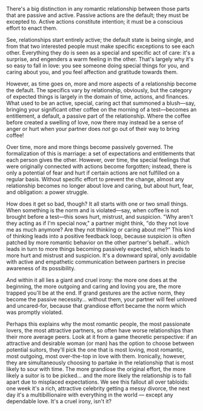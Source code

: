 There's a big distinction in any romantic relationship between those parts that are passive and active. Passive actions are the default; they must be excepted to. Active actions constitute intention; it must be a conscious effort to enact them.

See, relationships start entirely active; the default state is being single, and from that two interested people must make specific exceptions to see each other. Everything they do is seen as a special and specific act of care: it's a surprise, and engenders a warm feeling in the other. That's largely why it's so easy to fall in love: you see someone doing special things for you, and caring about you, and you feel affection and gratitude towards them.

However, as time goes on, more and more aspects of a relationship become the default. The specifics vary by relationship, obviously, but the category of expected things is largely in the domain of time, actions, and finances. What used to be an active, special, caring act that summoned a blush—say, bringing your significant other coffee on the morning of a test—becomes an entitlement, a default, a passive part of the relationship. Where the coffee before created a swelling of love, now there may instead be a sense of anger or hurt when your partner does _not_ go out of their way to bring coffee!

Over time, more and more things become passively governed. The formalization of this is marriage: a set of expectations and entitlements that each person gives the other. However, over time, the special feelings that were originally connected with actions become forgotten; instead, there is only a potential of fear and hurt if certain actions are not fulfilled on a regular basis. Without specific effort to prevent the change, almost any relationship becomes no longer about love and caring, but about hurt, fear, and obligation: a power struggle.

How does it get so bad, though? It all starts with one or two small things. When something is the norm and is violated—say, when coffee is not brought before a test—this sows hurt, mistrust, and suspicion. "Why aren't they acting as if I'm special now," a partner might think, "do they not love me as much anymore? Are they not thinking or caring about me?" This kind of thinking leads into a positive feedback loop, because suspicion is often patched by more romantic behavior on the other partner's behalf... which leads in turn to more things becoming passively expected, which leads to more hurt and mistrust and suspicion. It's a downward spiral, only avoidable with active and empathetic communication between partners in precise awareness of its possibility.

And within it all lies a giant and cruel irony: the more one does at the beginning, the more outgoing and caring and loving you are, the more trapped you'll be at the end. If grand gestures are the active norm, they become the passive necessity... without them, your partner will feel unloved and uncared-for, because that grandiose effort became the norm which was promptly violated.

Perhaps this explains why the most romantic people, the most passionate lovers, the most attractive partners, so often have worse relationships than their more average peers. Look at it from a game theoretic perspective: if an attractive and desirable woman (or man) has the option to choose between potential suitors, they'll pick the one that is most loving, most romantic, most outgoing, most over-the-top in love with them. Ironically, however, they are simultaneously choosing to partake in the relationship that is most likely to sour with time. The more grandiose the original effort, the more likely a suitor is to be picked... and the more likely the relationship is to fall apart due to misplaced expectations. We see this fallout all over tabloids: one week it's a rich, attractive celebrity getting a messy divorce, the next day it's a multibillionaire with everything in the world — except any dependable love. It's a cruel irony, isn't it?

